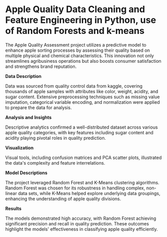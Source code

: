 # Apple Quality Data Cleaning and Feature Engineering in Python, use of Random Forests and k-means

The Apple Quality Assessment project utilizes a predictive model to enhance apple sorting processes by assessing their quality based on multiple physical and chemical characteristics. This innovation not only streamlines agribusiness operations but also boosts consumer satisfaction and strengthens brand reputation.

**Data Description**

Data was sourced from quality control data from kaggle, covering thousands of apple samples with attributes like color, weight, acidity, and sugar content. Extensive preprocessing techniques such as missing value imputation, categorical variable encoding, and normalization were applied to prepare the data for analysis.

**Analysis and Insights**

Descriptive analytics confirmed a well-distributed dataset across various apple quality categories, with key features including sugar content and acidity playing pivotal roles in quality prediction.

**Visualization**

Visual tools, including confusion matrices and PCA scatter plots, illustrated the data's complexity and feature interrelations.

 
**Model Descriptions**

The project leveraged Random Forest and K-Means clustering algorithms. Random Forest was chosen for its robustness in handling complex, non-linear data sets, while K-Means helped explore underlying data groupings, enhancing the understanding of apple quality divisions.

**Results**

The models demonstrated high accuracy, with Random Forest achieving significant precision and recall in quality prediction. These outcomes highlight the models' effectiveness in classifying apple quality efficiently.
